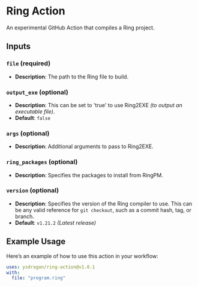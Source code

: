 # Ring Action

An experimental GitHub Action that compiles a Ring project.

## Inputs

### `file` (required)
- **Description**: The path to the Ring file to build.

### `output_exe` (optional)
- **Description**: This can be set to 'true' to use Ring2EXE *(to output an executable file)*.
- **Default**: `false`

### `args` (optional)
- **Description**: Additional arguments to pass to Ring2EXE.

### `ring_packages` (optional)
- **Description**: Specifies the packages to install from RingPM.

### `version` (optional)
- **Description**: Specifies the version of the Ring compiler to use. This can be any valid reference for `git checkout`, such as a commit hash, tag, or branch.
- **Default**: `v1.21.2` *(Latest release)*

## Example Usage

Here’s an example of how to use this action in your workflow:

```yaml
uses: ysdragon/ring-action@v1.0.1
with:
  file: "program.ring"
```